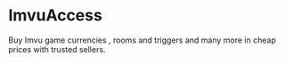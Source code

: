 # ImvuAccess
Buy Imvu game currencies , rooms and triggers and many more in cheap prices with trusted sellers.
